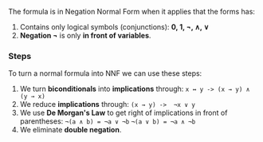 The formula is in Negation Normal Form when it applies that the forms has:
1. Contains only logical symbols (conjunctions): **0, 1, ¬, ∧, ∨**
2. **Negation ¬** is only **in front of variables**.
### Steps
To turn a normal formula into NNF we can use these steps:
1. We turn **biconditionals** into **implications** through:
	`x ↔ y -> (x → y) ∧ (y → x)`
2. We reduce **implications** through:
	`(x → y) ->  ¬x ∨ y`
3. We use **De Morgan's Law** to get right of implications in front of parentheses:
	`¬(a ∧ b) = ¬a ∨ ¬b`
	`¬(a ∨ b) = ¬a ∧ ¬b`
4. We eliminate **double negation**.